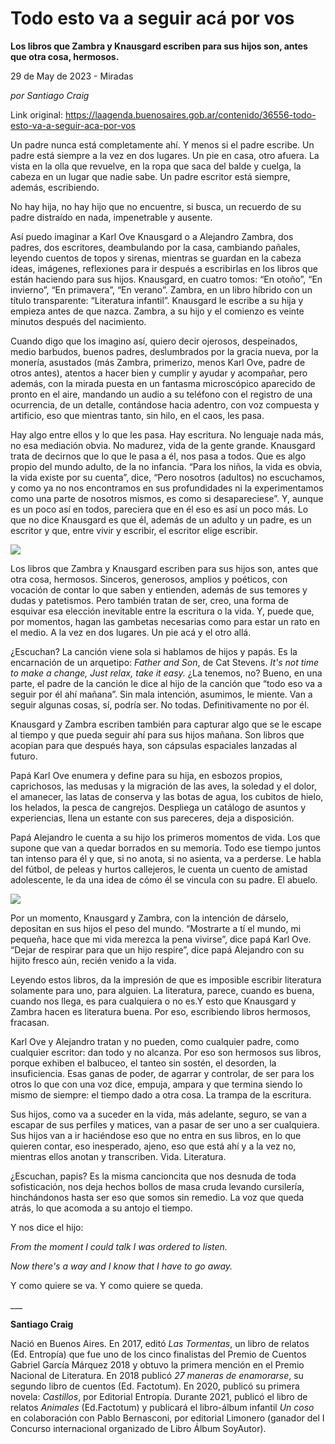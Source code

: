 # Todo esto va a seguir acá por vos

**Los libros que Zambra y Knausgard escriben para sus hijos son, antes que otra cosa, hermosos.**

29 de May de 2023 - Miradas

_por Santiago Craig_

Link original: https://laagenda.buenosaires.gob.ar/contenido/36556-todo-esto-va-a-seguir-aca-por-vos



Un padre nunca está completamente ahí. Y menos si el padre escribe. Un padre está siempre a la vez en dos lugares. Un pie en casa, otro afuera. La vista en la olla que revuelve, en la ropa que saca del balde y cuelga, la cabeza en un lugar que nadie sabe. Un padre escritor está siempre, además, escribiendo.




No hay hija, no hay hijo que no encuentre, si busca, un recuerdo de su padre distraído en nada, impenetrable y ausente.




Así puedo imaginar a Karl Ove Knausgard o a Alejandro Zambra, dos padres, dos escritores, deambulando por la casa, cambiando pañales, leyendo cuentos de topos y sirenas, mientras se guardan en la cabeza ideas, imágenes, reflexiones para ir después a escribirlas en los libros que están haciendo para sus hijos. Knausgard, en cuatro tomos: “En otoño”, “En invierno”, “En primavera”, “En verano”. Zambra, en un libro híbrido con un título transparente: “Literatura infantil”. Knausgard le escribe a su hija y empieza antes de que nazca. Zambra, a su hijo y el comienzo es veinte minutos después del nacimiento.




Cuando digo que los imagino así, quiero decir ojerosos, despeinados, medio barbudos, buenos padres, deslumbrados por la gracia nueva, por la monería, asustados (más Zambra, primerizo, menos Karl Ove, padre de otros antes), atentos a hacer bien y cumplir y ayudar y acompañar, pero además, con la mirada puesta en un fantasma microscópico aparecido de pronto en el aire, mandando un audio a su teléfono con el registro de una ocurrencia, de un detalle, contándose hacia adentro, con voz compuesta y artificio, eso que mientras tanto, sin hilo, en el caos, les pasa.




Hay algo entre ellos y lo que les pasa. Hay escritura. No lenguaje nada más, no esa mediación obvia. No madurez, vida de la gente grande. Knausgard trata de decirnos que lo que le pasa a él, nos pasa a todos. Que es algo propio del mundo adulto, de la no infancia. “Para los niños, la vida es obvia, la vida existe por su cuenta”, dice, “Pero nosotros (adultos) no escuchamos, y como ya no nos encontramos en sus profundidades ni la experimentamos como una parte de nosotros mismos, es como si desapareciese”. Y, aunque es un poco así en todos, pareciera que en él eso es así un poco más. Lo que no dice Knausgard es que él, además de un adulto y un padre, es un escritor y que, entre vivir y escribir, el escritor elige escribir.




![](https://cdn.feater.me/files/images/1251729/737af123-658b-4002-9d15-311c0e04141c.jpg)




Los libros que Zambra y Knausgard escriben para sus hijos son, antes que otra cosa, hermosos. Sinceros, generosos, amplios y poéticos, con vocación de contar lo que saben y entienden, además de sus temores y dudas y patetismos. Pero también tratan de ser, creo, una forma de esquivar esa elección inevitable entre la escritura o la vida. Y, puede que, por momentos, hagan las gambetas necesarias como para estar un rato en el medio. A la vez en dos lugares. Un pie acá y el otro allá.




¿Escuchan? La canción viene sola si hablamos de hijos y papás. Es la encarnación de un arquetipo: *Father and Son*, de Cat Stevens. *It's not time to make a change, Just relax, take it easy.* ¿La tenemos, no? Bueno, en una parte, el padre de la canción le dice al hijo de la canción que “todo eso va a seguir por él ahí mañana”. Sin mala intención, asumimos, le miente. Van a seguir algunas cosas, sí, podría ser. No todas. Definitivamente no por él.




Knausgard y Zambra escriben también para capturar algo que se le escape al tiempo y que pueda seguir ahí para sus hijos mañana. Son libros que acopian para que después haya, son cápsulas espaciales lanzadas al futuro.




Papá Karl Ove enumera y define para su hija, en esbozos propios, caprichosos, las medusas y la migración de las aves, la soledad y el dolor, el amanecer, las latas de conserva y las botas de agua, los cubitos de hielo, los helados, la pesca de cangrejos. Despliega un catálogo de asuntos y experiencias, llena un estante con sus pareceres, deja a disposición.




Papá Alejandro le cuenta a su hijo los primeros momentos de vida. Los que supone que van a quedar borrados en su memoria. Todo ese tiempo juntos tan intenso para él y que, si no anota, si no asienta, va a perderse. Le habla del fútbol, de peleas y hurtos callejeros, le cuenta un cuento de amistad adolescente, le da una idea de cómo él se vincula con su padre. El abuelo.




![](https://cdn.feater.me/files/images/1251725/d07e7d18-c03e-4aef-b012-3985b623b823.jpeg)




Por un momento, Knausgard y Zambra, con la intención de dárselo, depositan en sus hijos el peso del mundo. “Mostrarte a tí el mundo, mi pequeña, hace que mi vida merezca la pena vivirse”, dice papá Karl Ove. “Dejar de respirar para que un hijo respire”, dice papá Alejandro con su hijito fresco aún, recién venido a la vida.




Leyendo estos libros, da la impresión de que es imposible escribir literatura solamente para uno, para alguien. La literatura, parece, cuando es buena, cuando nos llega, es para cualquiera o no es.Y esto que Knausgard y Zambra hacen es literatura buena. Por eso, escribiendo libros hermosos, fracasan.




Karl Ove y Alejandro tratan y no pueden, como cualquier padre, como cualquier escritor: dan todo y no alcanza. Por eso son hermosos sus libros, porque exhiben el balbuceo, el tanteo sin sostén, el desorden, la insuficiencia. Esas ganas de poder, de agarrar y controlar, de ser para los otros lo que con una voz dice, empuja, ampara y que termina siendo lo mismo de siempre: el tiempo dado a otra cosa. La trampa de la escritura.




Sus hijos, como va a suceder en la vida, más adelante, seguro, se van a escapar de sus perfiles y matices, van a pasar de ser uno a ser cualquiera. Sus hijos van a ir haciéndose eso que no entra en sus libros, en lo que quieren contar, eso inesperado, ajeno, eso que está ahí y a la vez no, mientras ellos anotan y transcriben. Vida. Literatura.




¿Escuchan, papis? Es la misma cancioncita que nos desnuda de toda sofisticación, nos deja hechos bollos de masa cruda levando cursilería, hinchándonos hasta ser eso que somos sin remedio. La voz que queda atrás, lo que acomoda a su antojo el tiempo.




Y nos dice el hijo:




*From the moment I could talk I was ordered to listen.*




*Now there's a way and I know that I have to go away.*




Y como quiere se va. Y como quiere se queda.




\_\_\_




**Santiago Craig**




Nació en Buenos Aires. En 2017, editó *Las Tormentas*, un libro de relatos (Ed. Entropía) que fue uno de los cinco finalistas del Premio de Cuentos Gabriel García Márquez 2018 y obtuvo la primera mención en el Premio Nacional de Literatura. En 2018 publicó *27 maneras de enamorarse*, su segundo libro de cuentos (Ed. Factotum). En 2020, publicó su primera novela: *Castillos*, por Editorial Entropía. Durante 2021, publicó el libro de relatos *Animales* (Ed.Factotum) y publicará el libro-álbum infantil *Un coso* en colaboración con Pablo Bernasconi, por editorial Limonero (ganador del I Concurso internacional organizado de Libro Álbum SoyAutor).



